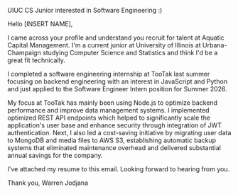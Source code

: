 UIUC CS Junior interested in Software Engineering :)

Hello [INSERT NAME], 

I came across your profile and understand you recruit for talent at Aquatic Capital Management. I'm a current junior at University of Illinois at Urbana-Champaign studying Computer Science and Statistics and think I'd be a great fit technically. 

I completed a software engineering internship at TooTak last summer focusing on backend engineering with an interest in JavaScript and Python and just applied to the Software Engineer Intern position for Summer 2026.

My focus at TooTak has mainly been using Node.js to optimize backend performance and improve data management systems. I implemented optimized REST API endpoints which helped to significantly scale the application's user base and enhance security through integration of JWT authentication. Next, I also led a cost-saving initiative by migrating user data to MongoDB and media files to AWS S3, establishing automatic backup systems that eliminated maintenance overhead and delivered substantial annual savings for the company.

I've attached my resume to this email. Looking forward to hearing from you.

Thank you, 
Warren Jodjana